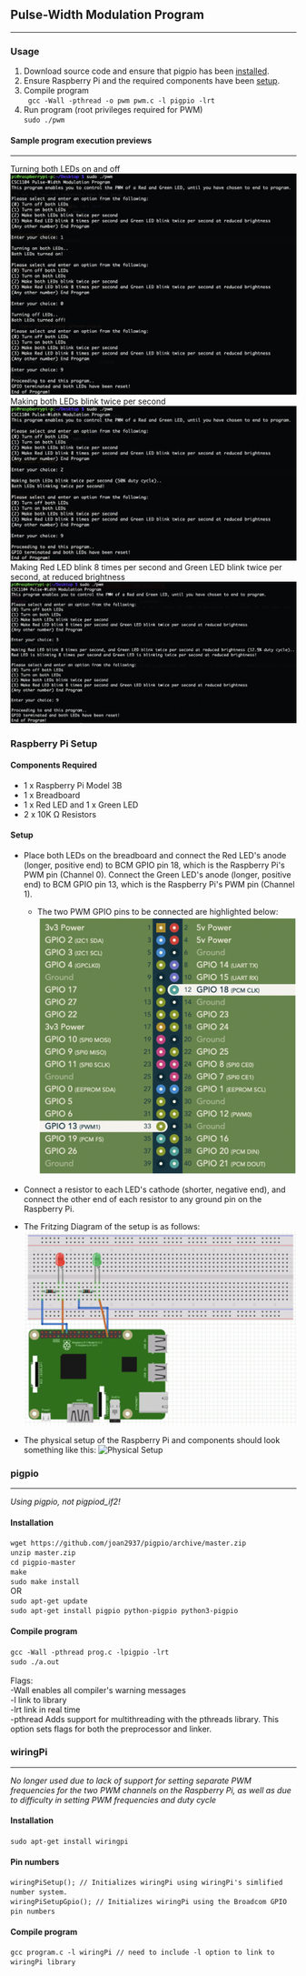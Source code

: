 ## Pulse-Width Modulation Program
---
### Usage
1. Download source code and ensure that pigpio has been [installed](#pigpio).
2. Ensure Raspberry Pi and the required components have been [setup](#raspberry-pi-setup).
3. Compile program<br>
    ` gcc -Wall -pthread -o pwm pwm.c -l pigpio -lrt`<br>
4. Run program (root privileges required for PWM)<br>
    `sudo ./pwm ` <br>

#### Sample program execution previews
---
Turning both LEDs on and off
![Code preview for turning both LEDs on & off](docs/on-and-off.png)
Making both LEDs blink twice per second
![Code preview for making both LEDs blink twice per second](docs/blink-twice.png)
Making Red LED blink 8 times per second and Green LED blink twice per second, at reduced brightness
![Code preview for making LEDs blink at different rates](docs/blink.png)

### Raspberry Pi Setup
#### Components Required
- 1 x Raspberry Pi Model 3B
- 1 x Breadboard
- 1 x Red LED and 1 x Green LED
- 2 x 10K Ω Resistors

#### Setup
- Place both LEDs on the breadboard and connect the Red LED's anode (longer, positive end) to BCM GPIO pin 18, which is the Raspberry Pi's PWM pin (Channel 0). Connect the Green LED's anode (longer, positive end) to BCM GPIO pin 13, which is the Raspberry Pi's PWM pin (Channel 1).
    - The two PWM GPIO pins to be connected are highlighted below:
    ![PWM Pins](docs/pins.png)
- Connect a resistor to each LED's cathode (shorter, negative end), and connect the other end of each resistor to any ground pin on the Raspberry Pi.

- The Fritzing Diagram of the setup is as follows:
    ![Fritzing Diagram](docs/fritzing.png)
- The physical setup of the Raspberry Pi and components should look something like this:
    ![Physical Setup](docs/physical-setup.png)
### pigpio
---
*Using pigpio, not pigpiod_if2!*
#### Installation
`wget https://github.com/joan2937/pigpio/archive/master.zip`<br>
`unzip master.zip`<br>
`cd pigpio-master`<br>
`make`<br>
`sudo make install`<br>
OR<br>
`sudo apt-get update`<br>
`sudo apt-get install pigpio python-pigpio python3-pigpio`

#### Compile program
`gcc -Wall -pthread prog.c -lpigpio -lrt`<br>
`sudo ./a.out`<br><br>
Flags:<br>
-Wall enables all compiler's warning messages<br>
-l <library> link to library <br>
-lrt link in real time <br>
-pthread Adds support for multithreading with the pthreads library. This option sets flags for both the preprocessor and linker. <br>

### wiringPi
---
*No longer used due to lack of support for setting separate PWM frequencies for the two PWM channels on the Raspberry Pi, as well as due to difficulty in setting PWM frequencies and duty cycle*
#### Installation
`sudo apt-get install wiringpi`

#### Pin numbers
`wiringPiSetup(); // Initializes wiringPi using wiringPi's simlified number system.`<br>
`wiringPiSetupGpio(); // Initializes wiringPi using the Broadcom GPIO pin numbers`

#### Compile program
`gcc program.c -l wiringPi // need to include -l option to link to wiringPi library`